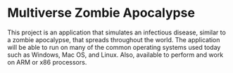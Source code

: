 # Multiverse Zombie Apocalypse
This project is an application that simulates an infectious disease, similar to a zombie apocalypse, that spreads throughout the world. The application will be able to run on many of the common operating systems used today such as Windows, Mac OS, and Linux. Also, available to perform and work on ARM or x86 processors.
